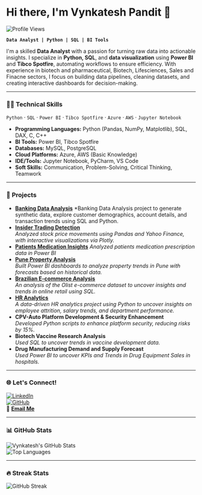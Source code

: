 # Hi there, I'm Vynkatesh Pandit 👋  
![Profile Views](https://komarev.com/ghpvc/?username=vynkypy&color=blue)

**`Data Analyst | Python | SQL | BI Tools`**  

I'm a skilled **Data Analyst** with a passion for turning raw data into actionable insights. I specialize in **Python, SQL**, and **data visualization** using **Power BI** and **Tibco Spotfire**, automating workflows to ensure efficiency. With experience in biotech and pharmaceutical, Biotech, Lifesciences, Sales and Finacne sectors, I focus on building data pipelines, cleaning datasets, and creating interactive dashboards for decision-making.  

---

### 👨‍💻 **Technical Skills**  
`Python` · `SQL` · `Power BI` · `Tibco Spotfire` · `Azure` · `AWS` · `Jupyter Notebook`  

- **Programming Languages:** Python (Pandas, NumPy, Matplotlib), SQL, DAX, C, C++  
- **BI Tools:** Power BI, Tibco Spotfire  
- **Databases:** MySQL, PostgreSQL  
- **Cloud Platforms:** Azure, AWS (Basic Knowledge)  
- **IDE/Tools:** Jupyter Notebook, PyCharm, VS Code  
- **Soft Skills:** Communication, Problem-Solving, Critical Thinking, Teamwork  

---

### 🚀 **Projects**  
- **[Banking Data Analysis](https://github.com/vynkypy/Banking-Data-Analysis)**
  *Banking Data Analysis project to generate synthetic data, explore customer demographics, account details, and transaction trends using SQL and Python.
- **[Insider Trading Detection](https://github.com/vynkypy/Insider-Trading-Detection)**  
   *Analyzed stock price movements using Pandas and Yahoo Finance, with interactive visualizations via Plotly.*
- **[Patients Medication Insights](https://github.com/vynkypy/Patients-Medication-Insights)**
   *Analyzed patients medication prescription data in Power BI* 
- **[Pune Property Analysis](https://github.com/vynkypy/Pune_Property_Analysis_Project)**  
   *Built Power BI dashboards to analyze property trends in Pune with forecasts based on historical data.*
- **[Brazilian E-commerce Analysis](https://github.com/vynkypy/olist-ecommerce-analysis)**  
   *An analysis of the Olist e-commerce dataset to uncover insights and trends in online retail using SQL.*
- **[HR Analytics](https://github.com/vynkypy/HR_Analytics_Project)**  
   *A data-driven HR analytics project using Python to uncover insights on employee attrition, salary trends, and department performance.*
- **CPV-Auto Platform Development & Security Enhancement**  
   *Developed Python scripts to enhance platform security, reducing risks by 15%.* 
- **Biotech Vaccine Research Analysis**  
   *Used SQL to uncover trends in vaccine development data.*
- **Drug Manufacturing Demand and Supply Forecast**  
   *Used Power BI to uncover KPIs and Trends in Drug Equipment Sales in hospitals.*

---

### 🌐 **Let's Connect!**  
[![LinkedIn](https://img.shields.io/badge/-LinkedIn-0A66C2?style=flat&logo=linkedin&logoColor=white)](https://linkedin.com/in/vynkatesh-pandit)  
[![GitHub](https://img.shields.io/badge/-GitHub-181717?style=flat&logo=github&logoColor=white)](https://github.com/vynkypy)  
📧 **[Email Me](mailto:pandit.vynkatesh7@gmail.com)**  

---

### 📊 **GitHub Stats**  
![Vynkatesh's GitHub Stats](https://github-readme-stats.vercel.app/api?username=vynkypy&show_icons=true&theme=dark&icon_color=00FFFF&title_color=F85D7F&text_color=FFFFFF)  
![Top Languages](https://github-readme-stats.vercel.app/api/top-langs/?username=vynkypy&layout=compact&theme=dark&title_color=00FFFF&text_color=FFFFFF)  

---

### 🔥 **Streak Stats**  
![GitHub Streak](https://streak-stats.demolab.com?user=vynkypy&theme=dark&fire=F85D7F&ring=00FFFF&dates=FFFFFF)  
